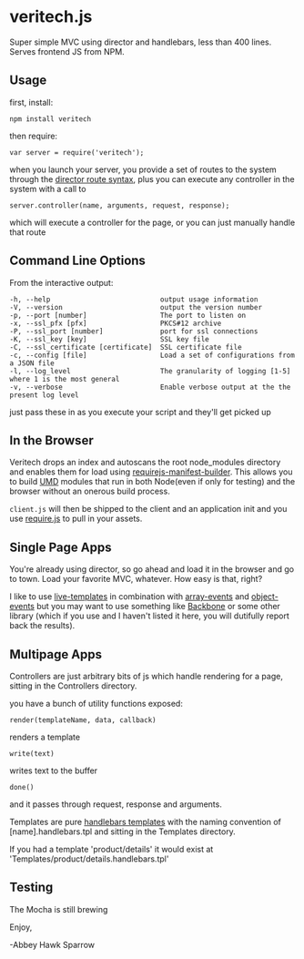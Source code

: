 veritech.js
==============
Super simple MVC using director and handlebars, less than 400 lines. Serves frontend JS from NPM.

Usage
-----
first, install:

    npm install veritech
    
then require:

    var server = require('veritech');
    
when you launch your server, you provide a set of routes to the system through the [director route syntax](https://npmjs.org/package/director), plus you can execute any controller in the system with a call to 

    server.controller(name, arguments, request, response);
    
which will execute a controller for the page, or you can just manually handle that route

Command Line Options
--------------------
From the interactive output:

    -h, --help                           output usage information
    -V, --version                        output the version number
    -p, --port [number]                  The port to listen on
    -x, --ssl_pfx [pfx]                  PKCS#12 archive
    -P, --ssl_port [number]              port for ssl connections
    -K, --ssl_key [key]                  SSL key file
    -C, --ssl_certificate [certificate]  SSL certificate file
    -c, --config [file]                  Load a set of configurations from a JSON file
    -l, --log_level                      The granularity of logging [1-5] where 1 is the most general
    -v, --verbose                        Enable verbose output at the the present log level
    
just pass these in as you execute your script and they'll get picked up

In the Browser
--------------
Veritech drops an index and autoscans the root node_modules directory and enables them for load using [requirejs-manifest-builder](https://www.npmjs.org/package/requirejs-manifest-builder). This allows you to build [UMD](https://github.com/umdjs/umd/blob/master/returnExports.js) modules that run in both Node(even if only for testing) and the browser without an onerous build process.

`client.js` will then be shipped to the client and an application init and you use [require.js](http://requirejs.org/) to pull in your assets.

Single Page Apps
----------------

You're already using director, so go ahead and load it in the browser and go to town. Load your favorite MVC, whatever. How easy is that, right?

I like to use [live-templates](https://www.npmjs.org/package/live-templates) in combination with [array-events](https://www.npmjs.org/package/array-events) and [object-events](https://www.npmjs.org/package/object-events) but you may want to use something like [Backbone](http://backbonejs.org/) or some other library (which if you use and I haven't listed it here, you will dutifully report back the results).

Multipage Apps
--------------
Controllers are just arbitrary bits of js which handle rendering for a page, sitting in the Controllers directory.

you have a bunch of utility functions exposed:

    render(templateName, data, callback)
    
renders a template
    
    write(text)
    
writes text to the buffer

    done()
    
and it passes through request, response and arguments.

Templates are pure [handlebars templates](http://handlebarsjs.com/) with the naming convention of [name].handlebars.tpl and sitting in the Templates directory.

If you had a template 'product/details' it would exist at 'Templates/product/details.handlebars.tpl'


Testing
-----
The Mocha is still brewing

Enjoy,

-Abbey Hawk Sparrow